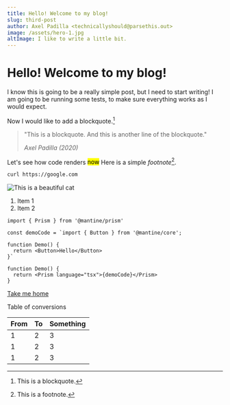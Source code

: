 ```yaml
---
title: Hello! Welcome to my blog!
slug: third-post
author: Axel Padilla <technicallyshould@parsethis.out>
image: /assets/hero-1.jpg
altImage: I like to write a little bit.
---
```


# Hello! Welcome to my blog!

I know this is going to be a really simple post, but I need to start writing! I am going to be running some tests, to make sure everything works as I would expect.

Now I would like to add a blockquote.[^1]

[^1]: This is a blockquote.

> "This is a blockquote.
> And this is another line of the blockquote."
>
> _Axel Padilla (2020)_

Let's see how code renders <mark>now</mark> Here is a simple _footnote_[^2].

[^2]: This is a footnote.

```bash
curl https://google.com
```

![This is a beautiful cat](/assets/cat.jpg)

1. Item 1
2. Item 2

```tsx
import { Prism } from '@mantine/prism'

const demoCode = `import { Button } from '@mantine/core';

function Demo() {
  return <Button>Hello</Button>
}`

function Demo() {
  return <Prism language="tsx">{demoCode}</Prism>
}
```

[Take me home](/)

Table of conversions

| From | To  | Something |
| ---- | --- | --------- |
| 1    | 2   | 3         |
| 1    | 2   | 3         |
| 1    | 2   | 3         |
